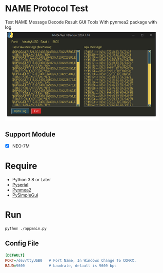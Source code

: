 # NAME Protocol Test
Test NAME Message Decode Result GUI Tools With pynmea2 package with log.
![](img/app.png)

## Support Module
- [x] NEO-7M

# Require
- Python 3.8 or Later
- [Pyserial](https://pypi.org/project/pyserial/)
- [Pynmea2](https://pypi.org/project/pynmea2/)
- [PySimpleGui](https://pypi.org/project/PySimpleGUI/)

# Run 
```
python ./appmain.py
```

## Config File
```ini
[DEFAULT]
PORT=/dev/ttyUSB0   # Port Name, In Windows Change To COMXX.
BAUD=9600           # baudrate, default is 9600 bps
```